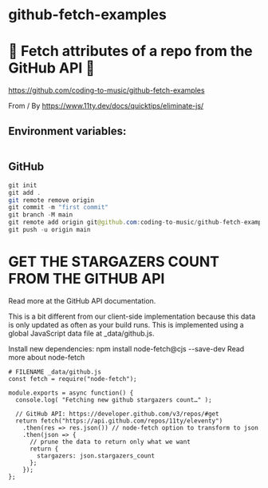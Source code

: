# github-fetch-examples

# 🚀 Fetch attributes of a repo from the GitHub API 🚀

https://github.com/coding-to-music/github-fetch-examples

From / By https://www.11ty.dev/docs/quicktips/eliminate-js/

## Environment variables:

```java

```

## GitHub

```java
git init
git add .
git remote remove origin
git commit -m "first commit"
git branch -M main
git remote add origin git@github.com:coding-to-music/github-fetch-examples.git
git push -u origin main
```

# GET THE STARGAZERS COUNT FROM THE GITHUB API

Read more at the GitHub API documentation.

This is a bit different from our client-side implementation because this data is only updated as often as your build runs. This is implemented using a global JavaScript data file at \_data/github.js.

Install new dependencies: npm install node-fetch@cjs --save-dev
Read more about node-fetch

```
# FILENAME _data/github.js
const fetch = require("node-fetch");

module.exports = async function() {
  console.log( "Fetching new github stargazers count…" );

  // GitHub API: https://developer.github.com/v3/repos/#get
  return fetch("https://api.github.com/repos/11ty/eleventy")
    .then(res => res.json()) // node-fetch option to transform to json
    .then(json => {
      // prune the data to return only what we want
      return {
        stargazers: json.stargazers_count
      };
    });
};
```
